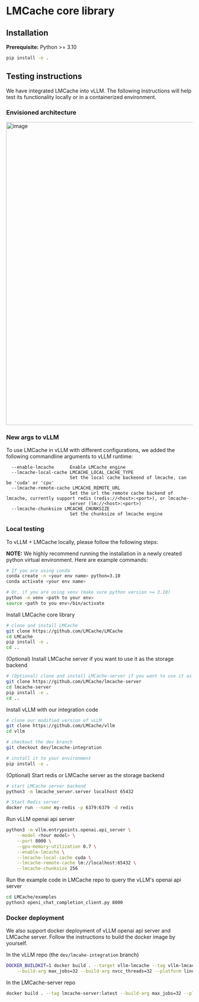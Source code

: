 # LMCache core library

## Installation

**Prerequisite:** Python >= 3.10

```bash
pip install -e .
```


## Testing instructions

We have integrated LMCache into vLLM. The following instructions will help test
its functionality locally or in a containerized environment.

### Envisioned architecture

<img width="817" alt="image" src="https://github.com/LMCache/LMCache/assets/25103655/ab64f84d-26e1-46ce-a503-e7e917b618bc">

### New args to vLLM

To use LMCache in vLLM with different configurations, we added the following commandline
arguments to vLLM runtime:

```
  --enable-lmcache      Enable LMCache engine
  --lmcache-local-cache LMCACHE_LOCAL_CACHE_TYPE
                        Set the local cache backeend of lmcache, can be 'cuda' or 'cpu'
  --lmcache-remote-cache LMCACHE_REMOTE_URL
                        Set the url the remote cache backend of lmcache, currently support redis (redis://<host>:<port>), or lmcache-
                        server (lm://<host>:<port>)
  --lmcache-chunksize LMCACHE_CHUNKSIZE
                        Set the chunksize of lmcache engine
```

### Local testing

To vLLM + LMCache locally, please follow the following steps:

**NOTE:** We highly recommend running the installation in a newly created python virtual environment. Here are example commands:
```bash
# If you are using conda
conda create -n <your env name> python=3.10
conda activate <your env name>

# Or, if you are using venv (make sure python version >= 3.10)
python -m venv <path to your env>
source <path to you env>/bin/activate
```

Install LMCache core library
```bash
# clone and install LMCache
git clone https://github.com/LMCache/LMCache
cd LMCache
pip install -e .
cd ..
```

(Optional) Install LMCache server if you want to use it as the storage backend
```bash
# (Optional) clone and install LMCache-server if you want to use it as the backend
git clone https://github.com/LMCache/lmcache-server
cd lmcache-server
pip install -e .
cd ..
```

Install vLLM with our integration code
```bash
# clone our modified version of vLLM
git clone https://github.com/LMCache/vllm   
cd vllm

# checkout the dev branch
git checkout dev/lmcache-integration        

# install it to your environment
pip install -e .
```

(Optional) Start redis or LMCache server as the storage backend
```bash
# start LMCache server backend
python3 -m lmcache_server.server localhost 65432

# Start Redis server 
docker run --name my-redis -p 6379:6379 -d redis
```

Run vLLM openai api server 
```bash
python3 -m vllm.entrypoints.openai.api_server \
    --model <Your model> \
    --port 8000 \
    --gpu-memory-utilization 0.7 \
    --enable-lmcache \
    --lmcache-local-cache cuda \
    --lmcache-remote-cache lm://localhost:65432 \
    --lmcache-chunksize 256
```

Run the example code in LMCache repo to query the vLLM's openai api server
```bash
cd LMCache/examples
python3 openi_chat_completion_client.py 8000
```

### Docker deployment

We also support docker deployment of vLLM openai api server and LMCache server. Follow the instructions
to build the docker image by yourself.

In the vLLM repo (the `dev/lmcahe-integration` branch)
```bash
DOCKER_BUILDKIT=1 docker build . --target vllm-lmcache --tag vllm-lmcache:latest \
    --build-arg max_jobs=32 --build-arg nvcc_threads=32 --platform linux/amd64
```

In the LMCache-server repo
```bash
docker build . --tag lmcache-server:latest --build-arg max_jobs=32 --platform linux/amd64
```

